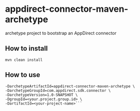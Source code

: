 # appdirect-connector-maven-archetype
archetype project to bootstrap an AppDirect connector

## How to install
`mvn clean install`

## How to use
```mvn archetype:generate \
-DarchetypeArtifactId=appdirect-connector-maven-archetype \
-DarchetypeGroupId=com.appdirect.sdk.connector \
-DarchetypeVersion=1.0-SNAPSHOT \
-DgroupId=<your.project.group.id> \
-DartifactId=<your-project-name>```
